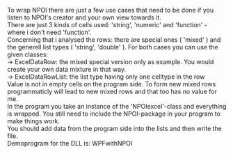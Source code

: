 To wrap NPOI there are just a few use cases that need to be done if you listen to NPOI's creator and your own view towards it.  
There are just 3 kinds of cells used: 'string', 'numeric' and 'function' - where i don't need 'function'.  
Concerning that i analysed the rows: there are special ones ( 'mixed' ) and the generell list types ( 'string', 'double' ). For both cases you can use the given classes:  
-> ExcelDataRow: the mixed special version only as example. You would create your own data mixture in that way.  
-> ExcelDataRowList: the list type having only one celltype in the row   
Value is not in empty cells on the program side. To form new mixed rows programmaticly will lead to new mixed rows and that too has no value for me.  
In the program you take an instance of the 'NPOIexcel'-class and everything is wrapped. You still need to include the NPOI-package in your program to make things work.   
You should add data from the program side into the lists and then write the file.  
Demoprogram for the DLL is: WPFwithNPOI
